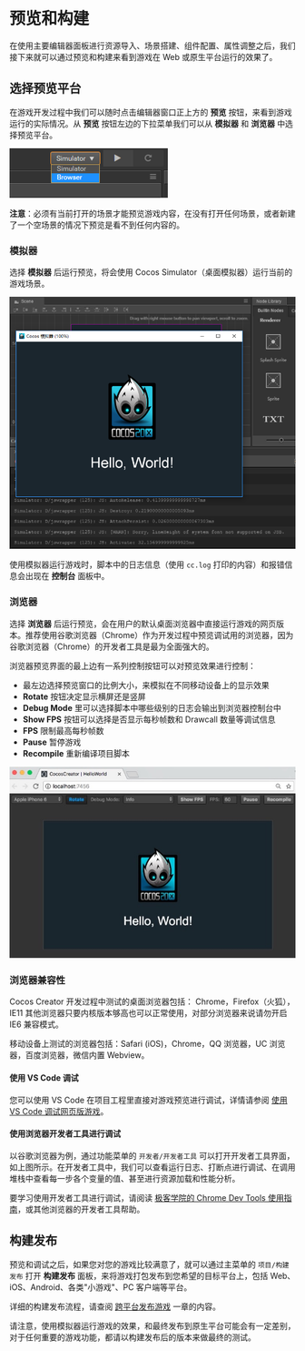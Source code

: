 # 预览和构建

在使用主要编辑器面板进行资源导入、场景搭建、组件配置、属性调整之后，我们接下来就可以通过预览和构建来看到游戏在 Web 或原生平台运行的效果了。

## 选择预览平台

在游戏开发过程中我们可以随时点击编辑器窗口正上方的 **预览** 按钮，来看到游戏运行的实际情况。从 **预览** 按钮左边的下拉菜单我们可以从 **模拟器** 和 **浏览器** 中选择预览平台。

![select platform](preview-build/select-platform.png)

**注意**：必须有当前打开的场景才能预览游戏内容，在没有打开任何场景，或者新建了一个空场景的情况下预览是看不到任何内容的。

### 模拟器

选择 **模拟器** 后运行预览，将会使用 Cocos Simulator（桌面模拟器）运行当前的游戏场景。

![simulator](preview-build/simulator.png)

使用模拟器运行游戏时，脚本中的日志信息（使用 `cc.log` 打印的内容）和报错信息会出现在 **控制台** 面板中。

### 浏览器

选择 **浏览器** 后运行预览，会在用户的默认桌面浏览器中直接运行游戏的网页版本。推荐使用谷歌浏览器（Chrome）作为开发过程中预览调试用的浏览器，因为谷歌浏览器（Chrome）的开发者工具是最为全面强大的。

浏览器预览界面的最上边有一系列控制按钮可以对预览效果进行控制：

- 最左边选择预览窗口的比例大小，来模拟在不同移动设备上的显示效果
- **Rotate** 按钮决定显示横屏还是竖屏
- **Debug Mode** 里可以选择脚本中哪些级别的日志会输出到浏览器控制台中
- **Show FPS** 按钮可以选择是否显示每秒帧数和 Drawcall 数量等调试信息
- **FPS** 限制最高每秒帧数
- **Pause** 暂停游戏
- **Recompile** 重新编译项目脚本

![browser](preview-build/browser.png)

### 浏览器兼容性

Cocos Creator 开发过程中测试的桌面浏览器包括： Chrome，Firefox（火狐），IE11
其他浏览器只要内核版本够高也可以正常使用，对部分浏览器来说请勿开启 IE6 兼容模式。

移动设备上测试的浏览器包括：Safari (iOS)，Chrome，QQ 浏览器，UC 浏览器，百度浏览器，微信内置 Webview。

#### 使用 VS Code 调试

您可以使用 VS Code 在项目工程里直接对游戏预览进行调试，详情请参阅 [使用 VS Code 调试网页版游戏](../coding-setup.md#-vs-code--1)。

#### 使用浏览器开发者工具进行调试

以谷歌浏览器为例，通过功能菜单的 `开发者/开发者工具` 可以打开开发者工具界面，如上图所示。在开发者工具中，我们可以查看运行日志、打断点进行调试、在调用堆栈中查看每一步各个变量的值、甚至进行资源加载和性能分析。

要学习使用开发者工具进行调试，请阅读 [极客学院的 Chrome Dev Tools 使用指南](http://wiki.jikexueyuan.com/project/chrome-devtools/overview.html)，或其他浏览器的开发者工具帮助。

## 构建发布

预览和调试之后，如果您对您的游戏比较满意了，就可以通过主菜单的 `项目/构建发布` 打开 **构建发布** 面板，来将游戏打包发布到您希望的目标平台上，包括 Web、iOS、Android、各类"小游戏"、PC 客户端等平台。

详细的构建发布流程，请查阅 [跨平台发布游戏](../../publish/index.md) 一章的内容。

请注意，使用模拟器运行游戏的效果，和最终发布到原生平台可能会有一定差别，对于任何重要的游戏功能，都请以构建发布后的版本来做最终的测试。